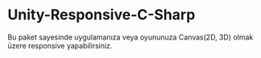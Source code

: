 # Unity-Responsive-C-Sharp
Bu paket sayesinde uygulamanıza veya oyununuza Canvas(2D, 3D) olmak üzere responsive yapabilirsiniz.
